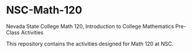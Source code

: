 NSC-Math-120
============

Nevada State College Math 120, Introduction to College Mathematics Pre-Class Activities

This repository contains the activities designed for Math 120 at NSC.
